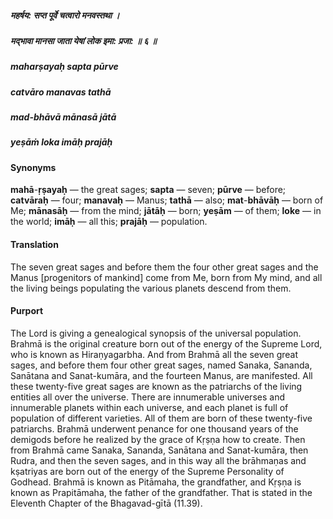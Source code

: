 ##### महर्षय: सप्त पूर्वे चत्वारो मनवस्तथा ।
##### मद्भावा मानसा जाता येषां लोक इमा: प्रजा: ॥ ६ ॥

##### maharṣayaḥ sapta pūrve
##### catvāro manavas tathā
##### mad-bhāvā mānasā jātā
##### yeṣāṁ loka imāḥ prajāḥ

#### Synonyms

**mahā**-**ṛṣayaḥ** — the great sages; **sapta** — seven; **pūrve** — before; **catvāraḥ** — four; **manavaḥ** — Manus; **tathā** — also; **mat**-**bhāvāḥ** — born of Me; **mānasāḥ** — from the mind; **jātāḥ** — born; **yeṣām** — of them; **loke** — in the world; **imāḥ** — all this; **prajāḥ** — population.

#### Translation

The seven great sages and before them the four other great sages and the Manus [progenitors of mankind] come from Me, born from My mind, and all the living beings populating the various planets descend from them.

#### Purport

The Lord is giving a genealogical synopsis of the universal population. Brahmā is the original creature born out of the energy of the Supreme Lord, who is known as Hiraṇyagarbha. And from Brahmā all the seven great sages, and before them four other great sages, named Sanaka, Sananda, Sanātana and Sanat-kumāra, and the fourteen Manus, are manifested. All these twenty-five great sages are known as the patriarchs of the living entities all over the universe. There are innumerable universes and innumerable planets within each universe, and each planet is full of population of different varieties. All of them are born of these twenty-five patriarchs. Brahmā underwent penance for one thousand years of the demigods before he realized by the grace of Kṛṣṇa how to create. Then from Brahmā came Sanaka, Sananda, Sanātana and Sanat-kumāra, then Rudra, and then the seven sages, and in this way all the brāhmaṇas and kṣatriyas are born out of the energy of the Supreme Personality of Godhead. Brahmā is known as Pitāmaha, the grandfather, and Kṛṣṇa is known as Prapitāmaha, the father of the grandfather. That is stated in the Eleventh Chapter of the Bhagavad-gītā (11.39).